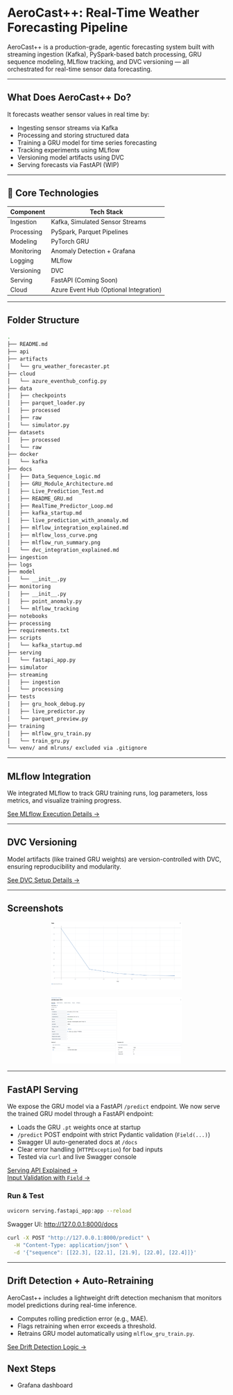 # AeroCast++: Real-Time Weather Forecasting Pipeline

AeroCast++ is a production-grade, agentic forecasting system built with streaming ingestion (Kafka), PySpark-based batch processing, GRU sequence modeling, MLflow tracking, and DVC versioning — all orchestrated for real-time sensor data forecasting.

---

## What Does AeroCast++ Do?

It forecasts weather sensor values in real time by:
- Ingesting sensor streams via Kafka
- Processing and storing structured data
- Training a GRU model for time series forecasting
- Tracking experiments using MLflow
- Versioning model artifacts using DVC
- Serving forecasts via FastAPI (WIP)

---

## 🔧 Core Technologies

| Component     | Tech Stack                              |
|--------------|------------------------------------------|
| Ingestion     | Kafka, Simulated Sensor Streams         |
| Processing    | PySpark, Parquet Pipelines              |
| Modeling      | PyTorch GRU                             |
| Monitoring    | Anomaly Detection + Grafana             |
| Logging       | MLflow                                  |
| Versioning    | DVC                                     |
| Serving       | FastAPI (Coming Soon)                   |
| Cloud         | Azure Event Hub (Optional Integration)  |

---

## Folder Structure

```bash
.
├── README.md
├── api
├── artifacts
│   └── gru_weather_forecaster.pt
├── cloud
│   └── azure_eventhub_config.py
├── data
│   ├── checkpoints
│   ├── parquet_loader.py
│   ├── processed
│   ├── raw
│   └── simulator.py
├── datasets
│   ├── processed
│   └── raw
├── docker
│   └── kafka
├── docs
│   ├── Data_Sequence_Logic.md
│   ├── GRU_Module_Architecture.md
│   ├── Live_Prediction_Test.md
│   ├── README_GRU.md
│   ├── RealTime_Predictor_Loop.md
│   ├── kafka_startup.md
│   ├── live_prediction_with_anomaly.md
│   ├── mlflow_integration_explained.md
│   ├── mlflow_loss_curve.png
│   ├── mlflow_run_summary.png
│   └── dvc_integration_explained.md
├── ingestion
├── logs
├── model
│   └── __init__.py
├── monitoring
│   ├── __init__.py
│   ├── point_anomaly.py
│   └── mlflow_tracking
├── notebooks
├── processing
├── requirements.txt
├── scripts
│   └── kafka_startup.md
├── serving
│   └── fastapi_app.py
├── simulator
├── streaming
│   ├── ingestion
│   └── processing
├── tests
│   ├── gru_hook_debug.py
│   ├── live_predictor.py
│   └── parquet_preview.py
├── training
│   ├── mlflow_gru_train.py
│   └── train_gru.py
└── venv/ and mlruns/ excluded via .gitignore
```

---

## MLflow Integration

We integrated MLflow to track GRU training runs, log parameters, loss metrics, and visualize training progress.

[See MLflow Execution Details →](docs/mlflow_integration_explained.md)

---

## DVC Versioning

Model artifacts (like trained GRU weights) are version-controlled with DVC, ensuring reproducibility and modularity.

[See DVC Setup Details →](docs/dvc_integration_explained.md)

---

## Screenshots

<p align="center">
  <img src="docs/mlflow_loss_curve.png" alt="Loss Curve" width="60%">
</p>

<p align="center">
  <img src="docs/mlflow_run_summary.png" alt="Run Summary" width="60%">
</p>

---

## FastAPI Serving

We expose the GRU model via a FastAPI `/predict` endpoint.
We now serve the trained GRU model through a FastAPI endpoint:

- Loads the GRU `.pt` weights once at startup
- `/predict` POST endpoint with strict Pydantic validation (`Field(...)`)
- Swagger UI auto-generated docs at `/docs`
- Clear error handling (`HTTPException`) for bad inputs
- Tested via `curl` and live Swagger console


[Serving API Explained →](docs/serving_api_explained.md)  
[Input Validation with `Field` →](docs/input_validation_with_field.md)

### Run & Test

```bash
uvicorn serving.fastapi_app:app --reload
```

Swagger UI: http://127.0.0.1:8000/docs

```bash
curl -X POST "http://127.0.0.1:8000/predict" \
  -H "Content-Type: application/json" \
  -d '{"sequence": [[22.3], [22.1], [21.9], [22.0], [22.4]]}'
```

---

## Drift Detection + Auto-Retraining

AeroCast++ includes a lightweight drift detection mechanism that monitors model predictions during real-time inference.

- Computes rolling prediction error (e.g., MAE).
- Flags retraining when error exceeds a threshold.
- Retrains GRU model automatically using `mlflow_gru_train.py`.

[See Drift Detection Logic →](docs/README_drift_autoretrain.md)


## Next Steps
- Grafana dashboard


